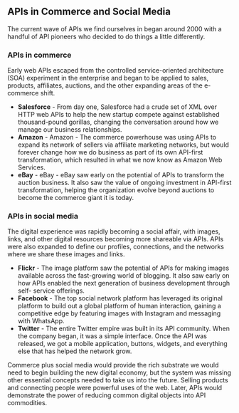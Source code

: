 ## APIs in Commerce and Social Media 
The current wave of APIs we find ourselves in began around 2000 with a handful of API pioneers who decided to do things a little differently. 

### APIs in commerce 
Early web APIs escaped from the controlled service-oriented architecture (SOA) experiment in the enterprise and began to be applied to sales, products, affiliates, auctions, and the other expanding areas of the e-commerce shift. 

- **Salesforce** - From day one, Salesforce had a crude set of XML over HTTP web APIs to help the new startup compete against established thousand-pound gorillas, changing the conversation around how we manage our business relationships. 
- **Amazon** - Amazon - The commerce powerhouse was using APIs to expand its network of sellers via affiliate marketing networks, but would forever change how we do business as part of its own API-first transformation, which resulted in what we now know as Amazon Web Services. 
- **eBay** - eBay - eBay saw early on the potential of APIs to transform the auction business. It also saw the value of ongoing investment in API-first transformation, helping the organization evolve beyond auctions to become the commerce giant it is today. 
 
### APIs in social media 
The digital experience was rapidly becoming a social affair, with images, links, and other digital resources becoming more shareable via APIs. APIs were also expanded to define our profiles, connections, and the networks where we share these images and links. 

- **Flickr** - The image platform saw the potential of APIs for making images available across the fast-growing world of blogging. It also saw early on how APIs enabled the next generation of business development through self- service offerings. 
- **Facebook** - The top social network platform has leveraged its original platform to build out a global platform of human interaction, gaining a competitive edge by featuring images with Instagram and messaging with WhatsApp. 
- **Twitter** - The entire Twitter empire was built in its API community. When the company began, it was a simple interface. Once the API was released, we got a mobile application, buttons, widgets, and everything else that has helped the network grow. 
 
Commerce plus social media would provide the rich substrate we would need to begin building the new digital economy, but the system was missing other essential concepts needed to take us into the future. Selling products and connecting people were powerful uses of the web. Later, APIs would demonstrate the power of reducing common digital objects into API commodities. 
